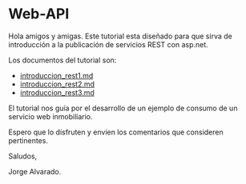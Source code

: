 # Web-API
Hola amigos y amigas. Este tutorial esta diseñado para que sirva de introducción a la publicación de servicios REST con asp.net. 

Los documentos del tutorial son:

* [introduccion_rest1.md](/introduccion_rest1.md)
* [introduccion_rest2.md](/introduccion_rest2.md)
* [introduccion_rest3.md](/introduccion_rest3.md)

El tutorial nos guía por el desarrollo de un ejemplo de consumo de un servicio web inmobiliario.

Espero que lo disfruten y envíen los comentarios que consideren pertinentes.

Saludos,

Jorge Alvarado.

